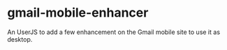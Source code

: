 # gmail-mobile-enhancer
An UserJS to add a few enhancement on the Gmail mobile site to use it as desktop.
